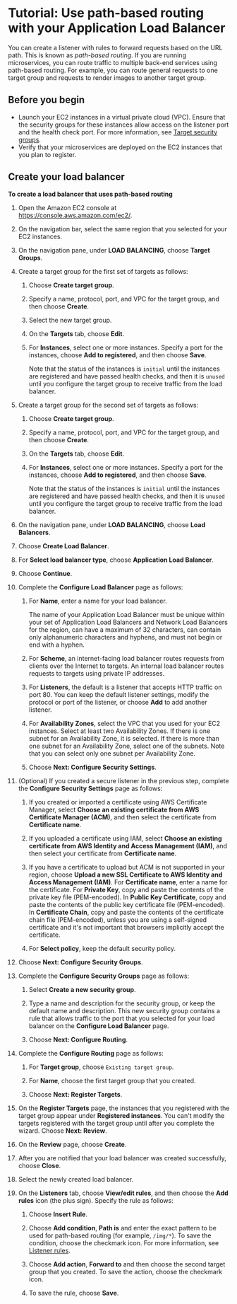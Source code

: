 # Tutorial: Use path\-based routing with your Application Load Balancer<a name="tutorial-load-balancer-routing"></a>

You can create a listener with rules to forward requests based on the URL path\. This is known as *path\-based routing*\. If you are running microservices, you can route traffic to multiple back\-end services using path\-based routing\. For example, you can route general requests to one target group and requests to render images to another target group\.

## Before you begin<a name="routing-prerequisites"></a>
+ Launch your EC2 instances in a virtual private cloud \(VPC\)\. Ensure that the security groups for these instances allow access on the listener port and the health check port\. For more information, see [Target security groups](target-group-register-targets.md#target-security-groups)\.
+ Verify that your microservices are deployed on the EC2 instances that you plan to register\.

## Create your load balancer<a name="routing-create-load-balancer"></a>

**To create a load balancer that uses path\-based routing**

1. Open the Amazon EC2 console at [https://console\.aws\.amazon\.com/ec2/](https://console.aws.amazon.com/ec2/)\.

1. On the navigation bar, select the same region that you selected for your EC2 instances\.

1. On the navigation pane, under **LOAD BALANCING**, choose **Target Groups**\.

1. Create a target group for the first set of targets as follows:

   1. Choose **Create target group**\.

   1. Specify a name, protocol, port, and VPC for the target group, and then choose **Create**\.

   1. Select the new target group\.

   1. On the **Targets** tab, choose **Edit**\.

   1. For **Instances**, select one or more instances\. Specify a port for the instances, choose **Add to registered**, and then choose **Save**\.

      Note that the status of the instances is `initial` until the instances are registered and have passed health checks, and then it is `unused` until you configure the target group to receive traffic from the load balancer\.

1. Create a target group for the second set of targets as follows:

   1. Choose **Create target group**\.

   1. Specify a name, protocol, port, and VPC for the target group, and then choose **Create**\.

   1. On the **Targets** tab, choose **Edit**\.

   1. For **Instances**, select one or more instances\. Specify a port for the instances, choose **Add to registered**, and then choose **Save**\.

      Note that the status of the instances is `initial` until the instances are registered and have passed health checks, and then it is `unused` until you configure the target group to receive traffic from the load balancer\.

1. On the navigation pane, under **LOAD BALANCING**, choose **Load Balancers**\.

1. Choose **Create Load Balancer**\.

1. For **Select load balancer type**, choose **Application Load Balancer**\.

1. Choose **Continue**\.

1. Complete the **Configure Load Balancer** page as follows:

   1. For **Name**, enter a name for your load balancer\.

      The name of your Application Load Balancer must be unique within your set of Application Load Balancers and Network Load Balancers for the region, can have a maximum of 32 characters, can contain only alphanumeric characters and hyphens, and must not begin or end with a hyphen\.

   1. For **Scheme**, an internet\-facing load balancer routes requests from clients over the Internet to targets\. An internal load balancer routes requests to targets using private IP addresses\.

   1. For **Listeners**, the default is a listener that accepts HTTP traffic on port 80\. You can keep the default listener settings, modify the protocol or port of the listener, or choose **Add** to add another listener\.

   1. For **Availability Zones**, select the VPC that you used for your EC2 instances\. Select at least two Availability Zones\. If there is one subnet for an Availability Zone, it is selected\. If there is more than one subnet for an Availability Zone, select one of the subnets\. Note that you can select only one subnet per Availability Zone\.

   1. Choose **Next: Configure Security Settings**\.

1. \(Optional\) If you created a secure listener in the previous step, complete the **Configure Security Settings** page as follows:

   1. If you created or imported a certificate using AWS Certificate Manager, select **Choose an existing certificate from AWS Certificate Manager \(ACM\)**, and then select the certificate from **Certificate name**\.

   1. If you uploaded a certificate using IAM, select **Choose an existing certificate from AWS Identity and Access Management \(IAM\)**, and then select your certificate from **Certificate name**\.

   1. If you have a certificate to upload but ACM is not supported in your region, choose **Upload a new SSL Certificate to AWS Identity and Access Management \(IAM\)**\. For **Certificate name**, enter a name for the certificate\. For **Private Key**, copy and paste the contents of the private key file \(PEM\-encoded\)\. In **Public Key Certificate**, copy and paste the contents of the public key certificate file \(PEM\-encoded\)\. In **Certificate Chain**, copy and paste the contents of the certificate chain file \(PEM\-encoded\), unless you are using a self\-signed certificate and it's not important that browsers implicitly accept the certificate\.

   1. For **Select policy**, keep the default security policy\.

1. Choose **Next: Configure Security Groups**\.

1. Complete the **Configure Security Groups** page as follows:

   1. Select **Create a new security group**\.

   1. Type a name and description for the security group, or keep the default name and description\. This new security group contains a rule that allows traffic to the port that you selected for your load balancer on the **Configure Load Balancer** page\.

   1. Choose **Next: Configure Routing**\.

1. Complete the **Configure Routing** page as follows:

   1. For **Target group**, choose `Existing target group`\.

   1. For **Name**, choose the first target group that you created\.

   1. Choose **Next: Register Targets**\.

1. On the **Register Targets** page, the instances that you registered with the target group appear under **Registered instances**\. You can't modify the targets registered with the target group until after you complete the wizard\. Choose **Next: Review**\.

1. On the **Review** page, choose **Create**\.

1. After you are notified that your load balancer was created successfully, choose **Close**\.

1. Select the newly created load balancer\.

1. On the **Listeners** tab, choose **View/edit rules**, and then choose the **Add rules** icon \(the plus sign\)\. Specify the rule as follows:

   1. Choose **Insert Rule**\.

   1. Choose **Add condition**, **Path is** and enter the exact pattern to be used for path\-based routing \(for example, `/img/*`\)\. To save the condition, choose the checkmark icon\. For more information, see [Listener rules](load-balancer-listeners.md#listener-rules)\.

   1. Choose **Add action**, **Forward to** and then choose the second target group that you created\. To save the action, choose the checkmark icon\.

   1. To save the rule, choose **Save**\.